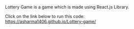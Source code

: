Lottery Game is a game which is made using React.js Library.

Click on the link below to run this code:
    https://asharma1406.github.io/Lottery-game/
